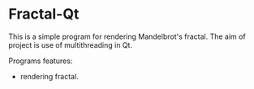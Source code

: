 # Fractal-Qt

This is a simple program for rendering Mandelbrot's fractal. The aim of project is use of multithreading in Qt. 

Programs features:

- rendering fractal.
